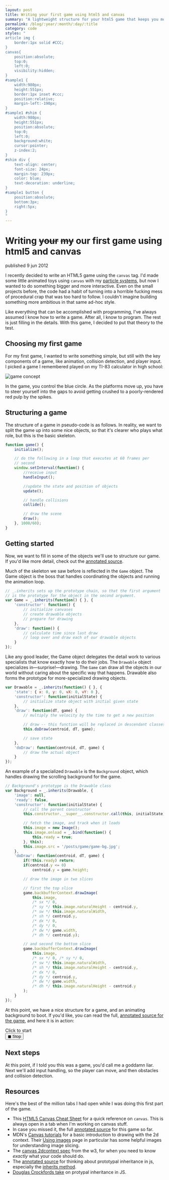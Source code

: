 ```yaml
---
layout: post
title: Writing your first game using html5 and canvas
summary: "A lightweight structure for your html5 game that keeps you moving fast"
permalink: /blog/:year/:month/:day/:title
category: code
styles: "
article img {
    border:1px solid #CCC;
}
canvas{
    position:absolute;
    top:0;
    left:0;
    visibility:hidden;
}
#sample1 {
    width:980px;
    height:551px;
    border:1px inset #ccc;
    position:relative;
    margin-left:-190px;
}
#sample1 #shim {
    width:980px;
    height:551px;
    position:absolute;
    top:0;
    left:0;
    background:white;
    cursor:pointer;
    z-index:2;
}
#shim div {
    text-align: center;
    font-size: 24px;
    margin-top: 239px;
    color: blue;
    text-decoration: underline;
}
#sample1 button {
    position:absolute;
    bottom:3px;
    right:5px;
}
"
---
```


# Writing <del>your</del> <del>my</del> our first game using html5 and canvas

<span class="pubdate">published 9 jun 2012</span>

I recently decided to write an HTML5 game using the `canvas` tag. I'd made some little animated toys using `canvas` 
with my [particle systems](/blog/2011/06/22/drawing-simple-particle-systems-with-html5-canvas-tag/),
but now I wanted to do something bigger and more interactive. Even on the small projects 
before, the code had a habit of turning into a horrible fucking mess of procedural crap 
that was too hard to follow. I couldn't imagine building something more ambitious in that 
same ad-hoc style.

Like everything that can be accomplished with programming, I've always assumed I know how
to write a game. After all, I know to program. The rest is just filling in the details. 
With this game, I decided to put that theory to the test. 

## Choosing my first game

For my first game, I wanted to write something simple, but still with the key components of
a game, like animation, collision detection, and player input. I picked a
game I remembered played on my TI-83 calculator in high school:

<div>
	<img src="/media/falling.mockup.jpeg" alt="game concept" />
</div>

In the game, you control the blue circle. As the platforms move up, you have to steer yourself
into the gaps to avoid getting crushed to a poorly-rendered red pulp by the spikes.

## Structuring a game

The structure of a game in pseudo-code is as follows. In reality, we want to split the 
game up into some nice objects, so that it's clearer who plays what role, but this is the 
basic skeleton.

```javascript
function game() {
    initialize();

    // do the following in a loop that executes at 60 frames per 
    // second
    window.setInterval(function() {
        //receive input 
        handleInput();

        //update the state and position of objects
        update();

        // handle collisions
        collide();

        // draw the scene
        draw();
    }, 1000/60);
}
```

## Getting started

Now, we want to fill in some of the objects we'll use to structure our game. If you'd like
more detail, check out the [annotated source](/posts/game/week1/docs/week1.html).

Much of the skeleton we saw before is reflected in the `Game` object. The Game object
is the boss that handles coordinating the objects and running the animation loop. 

```javascript
// _.inherits sets up the prototype chain, so that the first argument 
// is the prototype for the object in the second argument.
var Game = _.inherits(function() { }, {
    'constructor': function() {
        // initialize canvases
        // create drawable objects
        // prepare for drawing
    }, 
    'draw': function() {
        // calculate time since last draw
        // loop over and draw each of our drawable objects
    }
});
```

Like any good leader, the Game object delegates the detail work to various specialists
that know exactly how to do their jobs. The `Drawable` object specializes in—surprise!—drawing.
The `Game` can draw all the objects in our world without caring about the specific way that happens.
Drawable also forms the prototype for more-specialized drawing objects.

```javascript
var Drawable = _.inherits(function() { }, {
    'state': { x: 0, y: 0, vX: 0, vY: 0 },
    'constructor': function(initialState) {
        // initialize state object with initial given state
    },
    'draw': function(dT, game) {
        // multiply the velocity by the time to get a new position

        // draw -- this function will be replaced in descendant classes
        this.doDraw(centroid, dT, game);

        // save state
    },
    'doDraw': function(centroid, dT, game) {
        // draw the actual object
    }
});
```

An example of a specialized `Drawable` is the `Background` object, which handles drawing
the scrolling background for the game.

```javascript
// Background's prototype is the Drawable class
var Background = _.inherits(Drawable, {
    'image': null,
    'ready': false,
    'constructor': function(initialState) {
        // call the parent constructor
        this.constructor.__super__.constructor.call(this, initialState);

        // fetch the image, and track when it loads
        this.image = new Image();
        this.image.onload = _.bind(function() {
            this.ready = true;
        }, this);
        this.image.src = '/posts/game/game-bg.jpg';
    },
    'doDraw': function(centroid, dT, game) {
        if(!this.ready) return;
        if(centroid.y <= 0) 
            centroid.y = game.height;

        // draw the image in two slices

        // first the top slice
        game.backbufferContext.drawImage(
            this.image, 
            /* sx */ 0, 
            /* sy */ this.image.naturalHeight - centroid.y, 
            /* sw */ this.image.naturalWidth, 
            /* sh */ centroid.y, 
            /* dx */ 0, 
            /* dy */ 0, 
            /* dw */ game.width, 
            /* dh */ centroid.y);

        // and second the bottom slice 
        game.backbufferContext.drawImage(
            this.image, 
            /* sx */ 0, /* sy */ 0, 
            /* sw */ this.image.naturalWidth,
            /* sh */ this.image.naturalHeight - centroid.y, 
            /* dx */ 0,
            /* dy */ centroid.y,
            /* dw */ game.width,
            /* dh */ this.image.naturalHeight - centroid.y
        );
    }
});
```

At this point, we have a nice structure for a game, and an animating background to boot.
If you'd like, you can read the full, [annotated source for the game](/posts/game/week1/docs/week1.html), and here it 
is in action:


<div id="sample1">
    <div id="shim"> 
        <div>Click to start</div>
    </div>
    <canvas width="980" height="551">
    </canvas>
    <canvas width="980" height="551">
    </canvas>
    <button id="stop">◼ Stop</button>
</div>
<script src="https://cdnjs.cloudflare.com/ajax/libs/underscore.js/1.8.3/underscore-min.js"> </script>
<script src="/posts/game/week1/week1-util.js"> </script>
<script src="/posts/game/week1/week1.js"> </script>
<script>
    var game = new Game();
    document.getElementById('shim').onclick = function() {
        this.style.display = 'none';
        game.draw();
    };

    document.getElementById('stop').onclick = function() {
        game.stop = true;
    };
</script>

## Next steps

At this point, if I told you this was a game, you'd call me a goddamn liar. Next we'll add 
input handling, so the player can move, and then obstacles and collision detection.

## Resources

Here's the best of the million tabs I had open while I was doing this first part of the game.

- This [HTML5 Canvas Cheat Sheet](http://blog.nihilogic.dk/2009/02/html5-canvas-cheat-sheet.html) 
  for a quick reference on `canvas`. This is always open in a tab when I'm working on 
  canvas stuff.
- In case you missed it, the full [annotated source](/posts/game/week1/docs/week1.html) for this game so far.
- MDN's [Canvas tutorials](https://developer.mozilla.org/en/Canvas_tutorial) for a basic
  introduction to drawing with the 2d context. Their [Using images](https://developer.mozilla.org/en/Canvas_tutorial/Using_images) page
  in particular has some helpful images for understanding image slicing.
- The [canvas 2dcontext spec](http://www.w3.org/TR/2dcontext/) from the w3, for when you need 
  to know *exactly* what your code should do.
- The [annotated source](http://documentcloud.github.com/backbone/docs/backbone.html) for
  thinking about prototypal inheritance in js, especially the 
  [inherits method](http://documentcloud.github.com/backbone/docs/backbone.html#section-176).
- [Douglas Crockfords take](http://javascript.crockford.com/prototypal.html) on protypal
  inheritance in JS.
